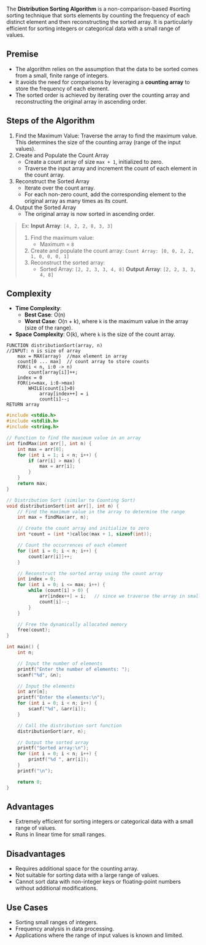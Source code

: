 The **Distribution Sorting Algorithm** is a non-comparison-based #sorting sorting technique that sorts elements by counting the frequency of each distinct element and then reconstructing the sorted array. It is particularly efficient for sorting integers or categorical data with a small range of values.
## Premise
- The algorithm relies on the assumption that the data to be sorted comes from a small, finite range of integers.
- It avoids the need for comparisons by leveraging a **counting array** to store the frequency of each element.
- The sorted order is achieved by iterating over the counting array and reconstructing the original array in ascending order.
## Steps of the Algorithm
1. Find the Maximum Value: Traverse the array to find the maximum value. This determines the size of the counting array (range of the input values).
2. Create and Populate the Count Array
	- Create a count array of size `max + 1`, initialized to zero.
	- Traverse the input array and increment the count of each element in the count array.
3. Reconstruct the Sorted Array
	- Iterate over the count array.
	- For each non-zero count, add the corresponding element to the original array as many times as its count.
4. Output the Sorted Array
	- The original array is now sorted in ascending order.
> Ex: **Input Array**: `[4, 2, 2, 8, 3, 3]`
> 1. Find the maximum value:
>    - Maximum = `8`
> 2. Create and populate the count array:
>    `Count Array: [0, 0, 2, 2, 1, 0, 0, 0, 1]`
> 3. Reconstruct the sorted array:
>    - Sorted Array: `[2, 2, 3, 3, 4, 8]`
> **Output Array**: `[2, 2, 3, 3, 4, 8]`
## Complexity
- **Time Complexity**:
  - **Best Case**: O(n)
  - **Worst Case**: O(n + k), where `k` is the maximum value in the array (size of the range).
- **Space Complexity**: O(k), where `k` is the size of the count array.

```al
FUNCTION distributionSort(array, n)
//INPUT: n is size of array
	max = MAX(array)  //max element in array
	count[0 ... max]  // count array to store counts
	FOR(i < n, i:0 -> n)
		count[array[i]]++;
	index = 0
	FOR(i<=max, i:0->max)
		WHILE(count[i]>0)
			array[index++] = i
			count[i]--;
RETURN array
```

```c
#include <stdio.h>
#include <stdlib.h>
#include <string.h>

// Function to find the maximum value in an array
int findMax(int arr[], int n) {
    int max = arr[0];
    for (int i = 1; i < n; i++) {
        if (arr[i] > max) {
            max = arr[i];
        }
    }
    return max;
}

// Distribution Sort (similar to Counting Sort)
void distributionSort(int arr[], int n) {
    // Find the maximum value in the array to determine the range
    int max = findMax(arr, n);

    // Create the count array and initialize to zero
    int *count = (int *)calloc(max + 1, sizeof(int));

    // Count the occurrences of each element
    for (int i = 0; i < n; i++) {
        count[arr[i]]++;
    }

    // Reconstruct the sorted array using the count array
    int index = 0;
    for (int i = 0; i <= max; i++) {
        while (count[i] > 0) {
            arr[index++] = i;   // since we traverse the array in smallest to largest, index i stores the elements of the array
            count[i]--;
        }
    }

    // Free the dynamically allocated memory
    free(count);
}

int main() {
    int n;

    // Input the number of elements
    printf("Enter the number of elements: ");
    scanf("%d", &n);

    // Input the elements
    int arr[n];
    printf("Enter the elements:\n");
    for (int i = 0; i < n; i++) {
        scanf("%d", &arr[i]);
    }

    // Call the distribution sort function
    distributionSort(arr, n);

    // Output the sorted array
    printf("Sorted array:\n");
    for (int i = 0; i < n; i++) {
        printf("%d ", arr[i]);
    }
    printf("\n");

    return 0;
}


```
## Advantages
- Extremely efficient for sorting integers or categorical data with a small range of values.
- Runs in linear time for small ranges.
## Disadvantages
- Requires additional space for the counting array.
- Not suitable for sorting data with a large range of values.
- Cannot sort data with non-integer keys or floating-point numbers without additional modifications.
## Use Cases
- Sorting small ranges of integers.
- Frequency analysis in data processing.
- Applications where the range of input values is known and limited.